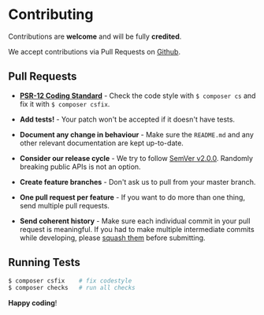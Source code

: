 # Contributing

Contributions are **welcome** and will be fully **credited**.

We accept contributions via Pull Requests on [Github](https://github.com/digitalcz/digisign).


## Pull Requests

- **[PSR-12 Coding Standard](https://www.php-fig.org/psr/psr-12/)** - Check the code style with ``$ composer cs`` and fix it with ``$ composer csfix``.

- **Add tests!** - Your patch won't be accepted if it doesn't have tests.

- **Document any change in behaviour** - Make sure the `README.md` and any other relevant documentation are kept up-to-date.

- **Consider our release cycle** - We try to follow [SemVer v2.0.0](http://semver.org/). Randomly breaking public APIs is not an option.

- **Create feature branches** - Don't ask us to pull from your master branch.

- **One pull request per feature** - If you want to do more than one thing, send multiple pull requests.

- **Send coherent history** - Make sure each individual commit in your pull request is meaningful. If you had to make multiple intermediate commits while developing, please [squash them](http://www.git-scm.com/book/en/v2/Git-Tools-Rewriting-History#Changing-Multiple-Commit-Messages) before submitting.


## Running Tests

``` bash
$ composer csfix    # fix codestyle
$ composer checks   # run all checks
```


**Happy coding**!
